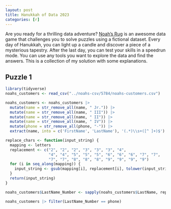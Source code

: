 ```yaml
---
layout: post
title: Hanukkah of Data 2023
categories: [r]
---
```


Are you ready for a thrilling data adventure? [Noah’s Rug](https://hanukkah.bluebird.sh/5784/) is an awesome data game that challenges you to solve puzzles using a fictional dataset. Every day of Hanukkah, you can light up a candle and discover a piece of a mysterious tapestry. After the last day, you can test your skills in a speedrun mode. You can use any tools you want to explore the data and find the answers.
This is a collection of my solution with some explanations.

## Puzzle 1

```R
library(tidyverse)
noahs_customers <- read_csv("../noahs-csv/5784/noahs-customers.csv")
```

```R
noahs_customers <- noahs_customers |>
  mutate(name = str_remove_all(name, " Jr.")) |>
  mutate(name = str_remove_all(name, " III")) |>
  mutate(name = str_remove_all(name, " II")) |>
  mutate(name = str_remove_all(name, " IV")) |>
  mutate(phone = str_remove_all(phone, "-")) |>
  extract(name, into = c('FirstName', 'LastName'), '(.*)\\s+([^ ]+)$')
```

```R
replace_chars <- function(input_string) {
  mapping <- letters
  replacement <- c("2", "2", "2", "3", "3", "3", "4", 
                   "4", "4", "5", "5", "5", "6", "6", "6", "7", "7", 
                   "7", "7", "8", "8", "8", "9", "9", "9", "9")
  for (i in seq_along(mapping)) {
    input_string <- gsub(mapping[i], replacement[i], tolower(input_string))
  }
  return(input_string)
}
```

```R
noahs_customers$LastName_Number <- sapply(noahs_customers$LastName, replace_chars)
```

```R
noahs_customers |> filter(LastName_Number == phone)
```

